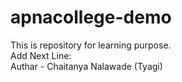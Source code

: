 # apnacollege-demo
This is repository for learning purpose.
<br>
Add Next Line:
<br>
Authar - Chaitanya Nalawade (Tyagi)
